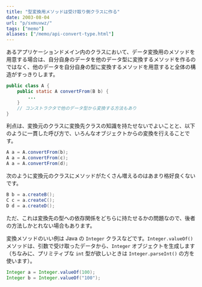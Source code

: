```yaml
---
title: "型変換用メソッドは受け取り側クラスに作る"
date: 2003-08-04
url: "p/sxmuvwz/"
tags: ["memo"]
aliases: ["/memo/api-convert-type.html"]
---
```



あるアプリケーションドメイン内のクラスにおいて、データ変換用のメソッドを用意する場合は、自分自身のデータを他のデータ型に変換するメソッドを作るのではなく、他のデータを自分自身の型に変換するメソッドを用意すると全体の構造がすっきりします。

```java
public class A {
    public static A convertFrom(B b) {
        ...
    }
    // コンストラクタで他のデータ型から変換する方法もあり
}
```

利点は、変換元のクラスに変換先クラスの知識を持たせないでよいことと、以下のように一貫した呼び方で、いろんなオブジェクトからの変換を行えることです。

```java
A a = A.convertFrom(b);
A a = A.convertFrom(c);
A a = A.convertFrom(d);
```

次のように変換元のクラスにメソッドがたくさん増えるのはあまり格好良くないです。

```java
B b = a.createB();
C c = a.createC();
D d = a.createD();
```

ただ、これは変換先の型への依存関係をどちらに持たせるかの問題なので、後者の方法しかとれない場合もあります。

変換メソッドのいい例は Java の ```Integer``` クラスなどです。```Integer.valueOf()``` メソッドは、引数で受け取ったデータから、```Integer``` オブジェクトを生成します（ちなみに、プリミティブな ```int``` 型が欲しいときは ```Integer.parseInt()``` の方を使います）。

```java
Integer a = Integer.valueOf(100);
Integer b = Integer.valueOf("100"); 
```
